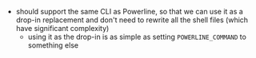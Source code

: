 * should support the same CLI as Powerline, so that we can use it as a drop-in replacement and don't need to rewrite all the shell files (which have significant complexity)
    + using it as the drop-in is as simple as setting `POWERLINE_COMMAND` to something else


